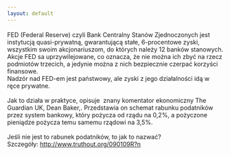 ```yaml
---
layout: default
---
```


<!--11--><p style="margin: 0px 0px 18px; font-size: 18px; font-family: Helvetica;">
FED (Federal Reserve) czyli Bank Centralny Stanów Zjednoczonych jest instytucją quasi-prywatną, gwarantującą stałe, 6-procentowe zyski, wszystkim swoim&nbsp;akcjonariuszom, do których należy 12 banków stanowych. Akcje FED sa uprzywilejowane, co oznacza, że nie można ich zbyć na rzecz podmiotów trzecich, a jedynie można z nich bezpiecznie czerpać korzyści finansowe.<br>Nadzór nad FED-em jest państwowy, ale zyski z jego działalności idą w ręce prywatne.<br><br>Jak to działa w praktyce, opisuje&nbsp; znany komentator ekonomiczny The Guardian UK, Dean Baker,. Przedstawia on schemat rabunku podatników przez system bankowy, który
pożycza od rządu na 0,2%, a pożyczone pieniądze pożycza temu samemu rządowi na 3,5%. <br><br>Jeśli nie jest to rabunek podatników, to jak to nazwać?<br>Szczegóły: http://www.truthout.org/090109R?n</p>